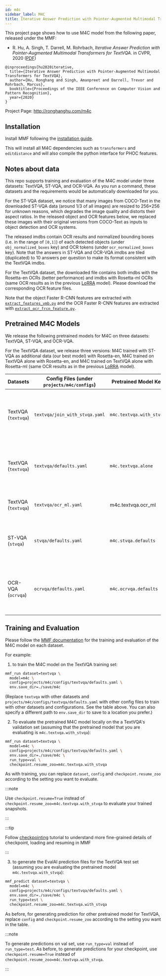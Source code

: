 ```yaml
---
id: m4c
sidebar_label: M4C
title: Iterative Answer Prediction with Pointer-Augmented Multimodal Transformers for TextVQA
---
```


This project page shows how to use M4C model from the following paper, released under the MMF:

- R. Hu, A. Singh, T. Darrell, M. Rohrbach, _Iterative Answer Prediction with Pointer-Augmented Multimodal Transformers for TextVQA_. in CVPR, 2020 ([PDF](https://arxiv.org/pdf/1911.06258.pdf))

```
@inproceedings{hu2020iterative,
  title={Iterative Answer Prediction with Pointer-Augmented Multimodal Transformers for TextVQA},
  author={Hu, Ronghang and Singh, Amanpreet and Darrell, Trevor and Rohrbach, Marcus},
  booktitle={Proceedings of the IEEE Conference on Computer Vision and Pattern Recognition},
  year={2020}
}
```

Project Page: http://ronghanghu.com/m4c

## Installation

Install MMF following the [installation guide](https://mmf.sh/docs/getting_started/installation/).

This will install all M4C dependencies such as `transformers` and `editdistance` and will also compile the python interface for PHOC features.

## Notes about data

This repo supports training and evaluation of the M4C model under three datasets: TextVQA, ST-VQA, and OCR-VQA. As you run a command, these datasets and the requirements would be automatically downloaded for you.

For the ST-VQA dataset, we notice that many images from COCO-Text in the downloaded ST-VQA data (around 1/3 of all images) are resized to 256×256 for unknown reasons, which degrades the image quality and distorts their aspect ratios. In the released object and OCR features below, we replaced these images with their original versions from COCO-Text as inputs to object detection and OCR systems.

The released imdbs contain OCR results and normalized bounding boxes (i.e. in the range of `[0,1]`) of each detected objects (under `obj_normalized_boxes` key) and OCR tokens (under `ocr_normalized_boxes` key). Note that the answers in ST-VQA and OCR-VQA imdbs are tiled (duplicated) to 10 answers per question to make its format consistent with the TextVQA imdbs.

For the TextVQA dataset, the downloaded file contains both imdbs with the Rosetta-en OCRs (better performance) and imdbs with Rosetta-ml OCRs (same OCR results as in the previous [LoRRA](http://openaccess.thecvf.com/content_CVPR_2019/papers/Singh_Towards_VQA_Models_That_Can_Read_CVPR_2019_paper.pdf) model). Please download the corresponding OCR feature files.

Note that the object Faster R-CNN features are extracted with [`extract_features_vmb.py`](../../tools/scripts/features/extract_features_vmb.py) and the OCR Faster R-CNN features are extracted with [`extract_ocr_frcn_feature.py`](../../projects/M4C/scripts/extract_ocr_frcn_feature.py).

## Pretrained M4C Models

We release the following pretrained models for M4C on three datasets: TextVQA, ST-VQA, and OCR-VQA.

For the TextVQA dataset, we release three versions: M4C trained with ST-VQA as additional data (our best model) with Rosetta-en, M4C trained on TextVQA alone with Rosetta-en, and M4C trained on TextVQA alone with Rosetta-ml (same OCR results as in the previous [LoRRA](http://openaccess.thecvf.com/content_CVPR_2019/papers/Singh_Towards_VQA_Models_That_Can_Read_CVPR_2019_paper.pdf) model).

| Datasets | Config Files (under `projects/m4c/configs`) | Pretrained Model Key | Metrics | Notes |
| --- | --- | --- | --- | --- |
| TextVQA (`textvqa`) | `textvqa/join_with_stvqa.yaml` | `m4c.textvqa.with_stvqa` | val accuracy - 40.55%; test accuracy - 40.46% | Rosetta-en OCRs; ST-VQA as additional data |
| TextVQA (`textvqa`) | `textvqa/defaults.yaml` | `m4c.textvqa.alone` | val accuracy - 39.40%; test accuracy - 39.01% | Rosetta-en OCRs |
| TextVQA (`textvqa`) | `textvqa/ocr_ml.yaml` | m4c.textvqa.ocr_ml | val accuracy - 37.06% | Rosetta-ml OCRs |
| ST-VQA (`stvqa`) | `stvqa/defaults.yaml` | `m4c.stvqa.defaults` | val ANLS - 0.472 (accuracy - 38.05%); test ANLS - 0.462 | Rosetta-en OCRs |
| OCR-VQA (`ocrvqa`) | `ocrvqa/defaults.yaml` | `m4c.ocrvqa.defaults` | val accuracy - 63.52%; test accuracy - 63.87% | Rosetta-en OCRs |

## Training and Evaluation

Please follow the [MMF documentation](https://mmf.sh/docs/getting_started/quickstart#training) for the training and evaluation of the M4C model on each dataset.

For example:

1. to train the M4C model on the TextVQA training set:

```bash
mmf_run dataset=textvqa \
  model=m4c \
  config=projects/m4c/configs/textvqa/defaults.yaml \
  env.save_dir=./save/m4c
```

(Replace `textvqa` with other datasets and `projects/m4c/configs/textvqa/defaults.yaml` with other config files to train with other datasets and configurations. See the table above. You can also specify a different path to `env.save_dir` to save to a location you prefer.)

2. To evaluate the pretrained M4C model locally on the a TextVQA's validation set (assuming that the pretrained model that you are evaluating is `m4c.textvqa.with_stvqa`):

```bash
mmf_run dataset=textvqa \
  model=m4c \
  config=projects/m4c/configs/textvqa/defaults.yaml \
  env.save_dir=./save/m4c \
  run_type=val \
  checkpoint.resume_zoo=m4c.textvqa.with_stvqa
```

As with training, you can replace `dataset`, `config` and `checkpoint.resume_zoo` according to the setting you want to evaluate.

:::note

Use `checkpoint.resume=True` instead of `checkpoint.resume_zoo=m4c.textvqa.with_stvqa` to evaluate your trained snapshots.

:::

:::tip

Follow [checkpointing](https://mmf.sh/docs/tutorials/checkpointing) tutorial to understand more fine-grained details of checkpoint, loading and resuming in MMF

:::

3. to generate the EvalAI prediction files for the TextVQA test set (assuming you are evaluating the pretrained model `m4c.textvqa.with_stvqa`):

```bash
mmf_predict dataset=textvqa \
  model=m4c \
  config=projects/m4c/configs/textvqa/defaults.yaml \
  env.save_dir=./save/m4c \
  run_type=test \
  checkpoint.resume_zoo=m4c.textvqa.with_stvqa
```

As before, for generating prediction for other pretrained model for TextVQA, replace `config` and `checkpoint.resume_zoo` according to the setting you want in the table.

:::note

To generate predictions on val set, use `run_type=val` instead of `run_type=test`. As before, to generate predictions for your checkpoint, use `checkpoint.resume=True` instead of `checkpoint.resume_zoo=m4c.textvqa.with_stvqa`.

:::
